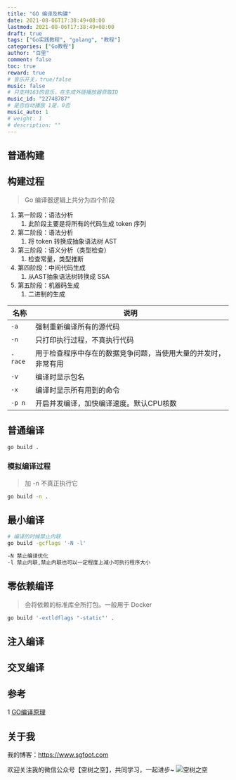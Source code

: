 ```yaml
---
title: "GO 编译及构建"
date: 2021-08-06T17:38:49+08:00
lastmod: 2021-08-06T17:38:49+08:00
draft: true
tags: ["Go实践教程", "golang", "教程"]
categories: ["Go教程"]
author: "百里"
comment: false
toc: true
reward: true
# 音乐开关，true/false
music: false
# 只支持163的音乐，在生成外链播放器获取ID
music_id: "22748787"
# 是否自动播放 1是，0否
music_auto: 1
# weight: 1
# description: ""
---
```




## 普通构建



## 构建过程

> Go 编译器逻辑上共分为四个阶段

1. 第一阶段：语法分析
   1. 此阶段主要是将所有的代码生成 token 序列
2. 第二阶段：语法分析
   1. 将 token 转换成抽象语法树 AST
3. 第三阶段：语义分析（类型检查）
   1. 检查常量，类型推断
4. 第四阶段：中间代码生成
   1. 从AST抽象语法树转换成 SSA
5. 第五阶段：机器码生成
   1. 二进制的生成



| 名称    | 说明                                                         |
| ------- | ------------------------------------------------------------ |
| `-a`    | 强制重新编译所有的源代码                                     |
| `-n`    | 只打印执行过程，不真执行代码                                 |
| `-race` | 用于检查程序中存在的数据竞争问题，当使用大量的并发时，非常有用 |
| `-v`    | 编译时显示包名                                               |
| `-x`    | 编译时显示所有用到的命令                                     |
| `-p n`  | 开启并发编译，加快编译速度。默认CPU核数                      |



## 普通编译

```sh
go build .
```

### 模拟编译过程

>   加 -n  不真正执行它

```sh
go build -n .
```



## 最小编译

```sh
# 编译的时候禁止内联
go build -gcflags '-N -l'

-N 禁止编译优化
-l 禁止内联,禁止内联也可以一定程度上减小可执行程序大小

```



## 零依赖编译 

> 会将依赖的标准库全所打包。一般用于 Docker 

```sh
go build '-extldflags "-static"' .
```



## 注入编译



## 交叉编译







## 参考

1 [GO编译原理](https://draveness.me/golang/docs/part1-prerequisite/ch02-compile/golang-compile-intro/)





## 关于我
我的博客：https://www.sgfoot.com

欢迎关注我的微信公众号【空树之空】，共同学习，一起进步~
![空树之空](https://img.sgfoot.com/b/20210122112114.png?imageslim)